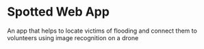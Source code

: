 # Spotted Web App
An app that helps to locate victims of flooding and connect them to volunteers using image recognition on a drone
